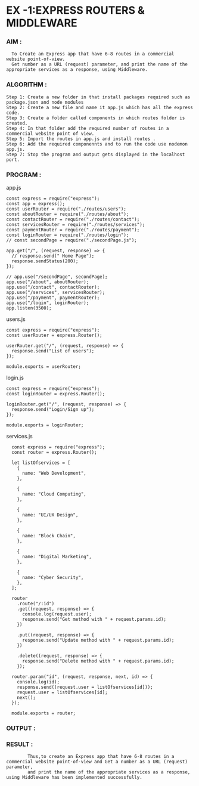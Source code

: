# EX -1:EXPRESS ROUTERS & MIDDLEWARE

### AIM :
      To Create an Express app that have 6-8 routes in a commercial website point-of-view.
      Get number as a URL (request) parameter, and print the name of the appropriate services as a response, using Middleware.
### ALGORITHM :
    Step 1: Create a new folder in that install packages required such as package.json and node modules
    Step 2: Create a new file and name it app.js which has all the express code.
    Step 3: Create a folder called components in which routes folder is created.
    Step 4: In that folder add the required number of routes in a commercial website point of view.
    Step 5: Import the routes in app.js and install routes .
    Step 6: Add the required componennts and to run the code use nodemon app.js.
    Step 7: Stop the program and output gets displayed in the localhost port.
    
### PROGRAM :
 
   app.js
   
    const express = require("express");
    const app = express();
    const userRouter = require("./routes/users");
    const aboutRouter = require("./routes/about");
    const contactRouter = require("./routes/contact");
    const servicesRouter = require("./routes/services");
    const paymentRouter = require("./routes/payment");
    const loginRouter = require("./routes/login");
    // const secondPage = require("./secondPage.js");

    app.get("/", (request, response) => {
      // response.send(" Home Page");
      response.sendStatus(200);
    });

    // app.use("/secondPage", secondPage);
    app.use("/about", aboutRouter);
    app.use("/contact", contactRouter);
    app.use("/services", servicesRouter);
    app.use("/payment", paymentRouter);
    app.use("/login", loginRouter);
    app.listen(3500);

users.js

    const express = require("express");
    const userRouter = express.Router();

    userRouter.get("/", (request, response) => {
      response.send("List of users");
    });

    module.exports = userRouter;
    
login.js

    const express = require("express");
    const loginRouter = express.Router();

    loginRouter.get("/", (request, response) => {
      response.send("Login/Sign up");
    });

    module.exports = loginRouter;
    
services.js

      const express = require("express");
      const router = express.Router();

      let listOfservices = [
        {
          name: "Web Development",
        },

        {
          name: "Cloud Computing",
        },

        {
          name: "UI/UX Design",
        },

        {
          name: "Block Chain",
        },

        {
          name: "Digital Marketing",
        },

        {
          name: "Cyber Security",
        },
      ];

      router
        .route("/:id")
        .get((request, response) => {
          console.log(request.user);
          response.send("Get method with " + request.params.id);
        })

        .put((request, response) => {
          response.send("Update method with " + request.params.id);
        })

        .delete((request, response) => {
          response.send("Delete method with " + request.params.id);
        });

      router.param("id", (request, response, next, id) => {
        console.log(id);
        response.send((request.user = listOfservices[id]));
        request.user = listOfservices[id];
        next();
      });

      module.exports = router;


 ### OUTPUT :
 
 ### RESULT :
            Thus,to create an Express app that have 6-8 routes in a commercial website point-of-view and Get a number as a URL (request) parameter,
            and print the name of the appropriate services as a response, using Middleware has been implemented successfully.
